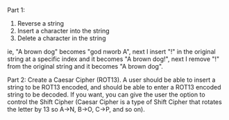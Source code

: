 Part 1:
  1. Reverse a string
  2. Insert a character into the string
  3. Delete a character in the string

ie, "A brown dog" becomes "god nworb A", next I insert "!" in the original string at a specific index and it becomes "A brown dog!", next I remove "!" from the original string and it becomes "A brown dog".

Part 2: 
Create a Caesar Cipher (ROT13). A user should be able to insert a string to be ROT13 encoded, 
and should be able to enter a ROT13 encoded string to be decoded. 
If you want, you can give the user the option to control the Shift Cipher 
(Caesar Cipher is a type of Shift Cipher that rotates the letter by 13 so A->N, B->O, C->P, and so on).
